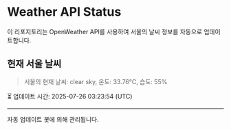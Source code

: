 
# Weather API Status

이 리포지토리는 OpenWeather API를 사용하여 서울의 날씨 정보를 자동으로 업데이트합니다.

## 현재 서울 날씨
> 서울의 현재 날씨: clear sky, 온도: 33.76°C, 습도: 55%

⏳ 업데이트 시간: 2025-07-26 03:23:54 (UTC)

---
자동 업데이트 봇에 의해 관리됩니다.
